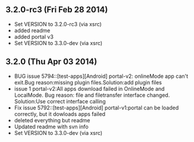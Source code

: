 

## 3.2.0-rc3 (Fri Feb 28 2014)


 *  Set VERSION to 3.2.0-rc3 (via xsrc)
 *  added readme
 *  added portal v3
 *  Set VERSION to 3.3.0-dev (via xsrc)


## 3.2.0 (Thu Apr 03 2014)


 *  BUG issue 5794::[test-apps][Android] portal-v2: onlineMode app can't exit.Bug reason:missing plugin files.Solution:add plugin files
 *  issue 1 portal-v2:All apps download failed in OnlineMode and LocalMode. Bug reason: file and filetransfer interface changed. Solution:Use correct interface calling
 *  Fix issue 5792::[test-apps][Android] portal-v1:portal can be loaded correctly, but it dowloads apps failed
 *  deleted everything but readme
 *  Updated readme with svn info
 *  Set VERSION to 3.3.0-dev (via xsrc)
